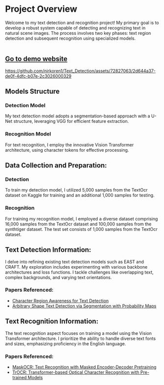 # Project Overview

Welcome to my text detection and recognition project! My primary goal is to develop a robust system capable of detecting and recognizing text in natural scene images. The process involves two key phases: text region detection and subsequent recognition using specialized models. <br>
<br>
## [Go to demo website](http://128.140.113.187:3000/)


https://github.com/nirkoren1/Text_Detection/assets/72827063/2d644a37-de0f-4dfc-b07e-2c3026000329



## Models Structure

### Detection Model
My text detection model adopts a segmentation-based approach with a U-Net structure, leveraging VGG for efficient feature extraction.

### Recognition Model
For text recognition, I employ the innovative Vision Transformer architecture, using character tokens for effective processing.

## Data Collection and Preparation:

### Detection
To train my detection model, I utilized 5,000 samples from the TextOcr dataset on Kaggle for training and an additional 1,000 samples for testing.

### Recognition
For training my recognition model, I employed a diverse dataset comprising 16,000 samples from the TextOcr dataset and 100,000 samples from the synthtiger dataset. The test set consists of 1,000 samples from the TextOcr dataset.

## Text Detection Information:

I delve into refining existing text detection models such as EAST and CRAFT. My exploration includes experimenting with various backbone architectures and loss functions. I tackle challenges like overlapping text, complex backgrounds, and varying text orientations.

### Papers Referenced:
- [Character Region Awareness for Text Detection](https://arxiv.org/pdf/1904.01941v1.pdf)
- [Arbitrary Shape Text Detection via Segmentation with Probability Maps](https://arxiv.org/pdf/2208.12419.pdf)

## Text Recognition Information:

The text recognition aspect focuses on training a model using the Vision Transformer architecture. I prioritize the ability to handle diverse text fonts and sizes, emphasizing proficiency in the English language.

### Papers Referenced:
- [MaskOCR: Text Recognition with Masked Encoder-Decoder Pretraining](https://arxiv.org/pdf/2206.00311v3.pdf)
- [TrOCR: Transformer-based Optical Character Recognition with Pre-trained Models](https://arxiv.org/pdf/2109.10282v5.pdf)


